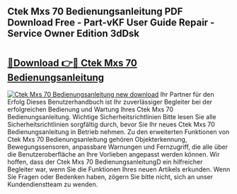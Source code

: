 ## Ctek Mxs 70 Bedienungsanleitung PDF Download Free - Part-vKF User Guide Repair - Service Owner Edition 3dDsk

# <h2><a href="http://df24m1.blite.top/?on=Ctek+Mxs+70+Bedienungsanleitung">🔗Download 👉🔴 Ctek Mxs 70 Bedienungsanleitung</a></h2>

[![Ctek Mxs 70 Bedienungsanleitung new download](https://i.imgur.com/lujVjoI.png)](http://df24m1.blite.top/?on=Ctek+Mxs+70+Bedienungsanleitung)
Ihr Partner für den Erfolg Dieses Benutzerhandbuch ist Ihr zuverlässiger Begleiter bei der erfolgreichen Bedienung und Wartung Ihres Ctek Mxs 70 Bedienungsanleitung. Wichtige Sicherheitsrichtlinien Bitte lesen Sie alle Sicherheitsrichtlinien sorgfältig durch, bevor Sie Ihr neues Ctek Mxs 70 Bedienungsanleitung in Betrieb nehmen. Zu den erweiterten Funktionen von Ctek Mxs 70 Bedienungsanleitung gehören Objekterkennung, Bewegungssensoren, anpassbare Warnungen und Fernzugriff, die alle über die Benutzeroberfläche an Ihre Vorlieben angepasst werden können. Wir hoffen, dass der Ctek Mxs 70 BedienungsanleitungD ein hilfreicher Begleiter war, wenn Sie die Funktionen Ihres neuen Artikels erkunden. Wenn Sie Fragen oder Bedenken haben, zögern Sie bitte nicht, sich an unser Kundendienstteam zu wenden.
